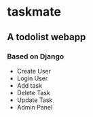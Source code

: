 # taskmate
## A todolist webapp
### Based on Django
* Create User
* Login User
* Add task
* Delete Task
* Update Task
* Admin Panel

